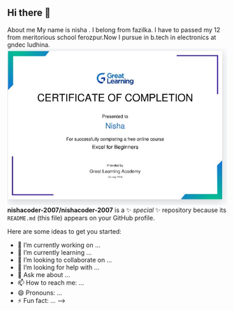 ## Hi there 👋
About me 
My name is nisha . I belong from fazilka. I have to passed my 12 from meritorious school ferozpur.Now I pursue in b.tech in electronics at gndec ludhina.
![my certificate](IMG_20240730_194414.jpg)
**nishacoder-2007/nishacoder-2007** is a ✨ _special_ ✨ repository because its `README.md` (this file) appears on your GitHub profile.

Here are some ideas to get you started:

- 🔭 I’m currently working on ...
- 🌱 I’m currently learning ...
- 👯 I’m looking to collaborate on ...
- 🤔 I’m looking for help with ...
- 💬 Ask me about ...
- 📫 How to reach me: ...
- 😄 Pronouns: ...
- ⚡ Fun fact: ...
-->
